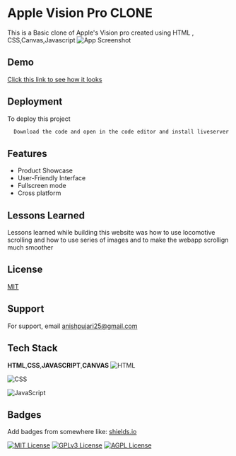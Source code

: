 
# Apple Vision Pro CLONE 

This is a Basic clone of Apple's Vision pro created using HTML , CSS,Canvas,Javascript 
![App Screenshot](https://github.com/Anishpuj/AppleVisionproClone/assets/98417394/4d531829-a814-43fb-9b69-aa1bea4cda38)



## Demo

[Click this link to see how it looks](https://visioproclone.netlify.app/)   



## Deployment

To deploy this project

```bash
  Download the code and open in the code editor and install liveserver extension and after loading the file you can run it on live server and check it out 
```


## Features

- Product Showcase
- User-Friendly Interface
- Fullscreen mode
- Cross platform


## Lessons Learned

Lessons learned while building this website was how to use locomotive scrolling and how to use series of images and to make the webapp scrollign much smoother 


## License

[MIT](https://choosealicense.com/licenses/mit/)

## Support

For support, email anishpujari25@gmail.com 


## Tech Stack

**HTML**,**CSS**,**JAVASCRIPT**,**CANVAS**
![HTML](https://img.shields.io/badge/HTML5-E34F26?style=for-the-badge&logo=html5&logoColor=white)

![CSS](https://img.shields.io/badge/CSS3-1572B6?style=for-the-badge&logo=css3&logoColor=white)

![JavaScript](https://img.shields.io/badge/JavaScript-323330?style=for-the-badge&logo=javascript&logoColor=F7DF1E)
## Badges

Add badges from somewhere like: [shields.io](https://shields.io/)

[![MIT License](https://img.shields.io/badge/License-MIT-green.svg)](https://choosealicense.com/licenses/mit/)
[![GPLv3 License](https://img.shields.io/badge/License-GPL%20v3-yellow.svg)](https://opensource.org/licenses/)
[![AGPL License](https://img.shields.io/badge/license-AGPL-blue.svg)](http://www.gnu.org/licenses/agpl-3.0)

